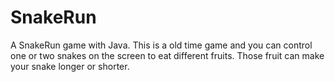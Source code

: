 # SnakeRun
A SnakeRun game with Java. This is a old time game and you can control one or two snakes on the screen to eat different fruits. Those fruit can make your snake longer or shorter.
